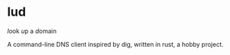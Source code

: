lud
===

*l*ook *u*p a *d*omain

A command-line DNS client inspired by dig,
written in rust, a hobby project.
